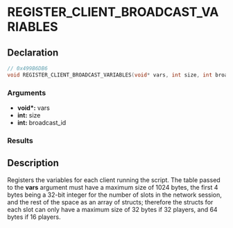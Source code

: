 # REGISTER_CLIENT_BROADCAST_VARIABLES

## Declaration
```cpp
// 0x499B6DB6
void REGISTER_CLIENT_BROADCAST_VARIABLES(void* vars, int size, int broadcast_id);
```

### Arguments
- **void\*:** vars
- **int:** size
- **int:** broadcast_id

### Results

## Description
Registers the variables for each client running the script. The table passed to the **vars** argument must have a maximum size of 1024 bytes, the first 4 bytes being a 32-bit integer for the number of slots in the network session, and the rest of the space as an array of structs; therefore the structs for each slot can only have a maximum size of 32 bytes if 32 players, and 64 bytes if 16 players.


